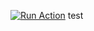 [![Run Action](https://github-action-button.web.app/buttons/simple.svg?name=Deploy%20Apps&eventType=&type=simple&action=deployment)](https://github-action-button.web.app/repos/ChulHo-Kim/helloworld/button?name=Deploy%20Apps&eventType=&type=simple&action=deployment)
test
